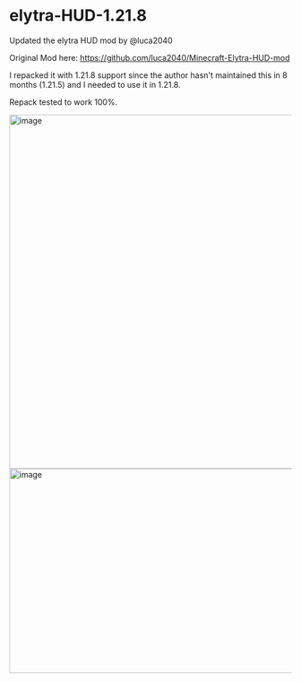 # elytra-HUD-1.21.8
Updated the elytra HUD mod by @luca2040

Original Mod here: https://github.com/luca2040/Minecraft-Elytra-HUD-mod

I repacked it with 1.21.8 support since the author hasn't maintained this in 8 months (1.21.5) and I needed to use it in 1.21.8.

Repack tested to work 100%.

<img width="2437" height="632" alt="image" src="https://github.com/user-attachments/assets/0f583475-d406-4220-9b8e-ef26e1dcef8b" />

<img width="1617" height="365" alt="image" src="https://github.com/user-attachments/assets/59f0f74b-ceba-4a48-ae32-e12526cbd6a6" />

